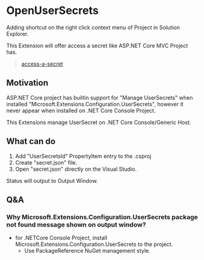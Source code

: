 # OpenUserSecrets

Adding shortcut on the right click context menu of Project in Solution Explorer.

This Extension will offer access a secret like ASP.NET Core MVC Project has.

> [access-a-secret
](https://docs.microsoft.com/en-us/aspnet/core/security/app-secrets?view=aspnetcore-2.2#access-a-secret)


## Motivation

ASP.NET Core project has builtin support for "Manage UserSecrets" when installed "Microsoft.Extensions.Configuration.UserSecrets", however it never appear when installed on .NET Core Console Project.

This Extensions manage UserSecret on .NET Core Console/Generic Host.

## What can do

1. Add "UserSecretsId" PropertyItem entry to the .csproj
1. Create "secret.json" file.
1. Open "secret.json" directly on the Visual Studio.

Status will output to Output Window.

## Q&A

### Why Microsoft.Extensions.Configuration.UserSecrets package not found message shown on output window?
* for .NETCore Console Project, install Microsoft.Extensions.Configuration.UserSecrets to the project.
    * Use PackageReference NuGet management style.
